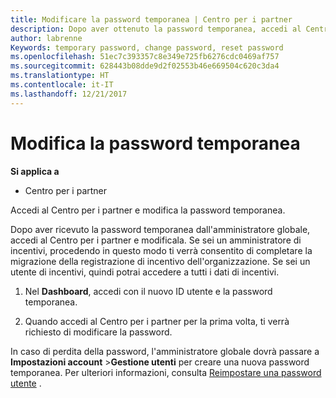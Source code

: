 ```yaml
---
title: Modificare la password temporanea | Centro per i partner
description: Dopo aver ottenuto la password temporanea, accedi al Centro per i partner e modificala.
author: labrenne
Keywords: temporary password, change password, reset password
ms.openlocfilehash: 51ec7c393357c8e349e725fb6276cdc0469af757
ms.sourcegitcommit: 628443b08dde9d2f02553b46e669504c620c3da4
ms.translationtype: HT
ms.contentlocale: it-IT
ms.lasthandoff: 12/21/2017
---
```

# <a name="change-your-temporary-password"></a>Modifica la password temporanea

**Si applica a**

-  Centro per i partner

Accedi al Centro per i partner e modifica la password temporanea.

Dopo aver ricevuto la password temporanea dall'amministratore globale, accedi al Centro per i partner e modificala. Se sei un amministratore di incentivi, procedendo in questo modo ti verrà consentito di completare la migrazione della registrazione di incentivo dell'organizzazione. Se sei un utente di incentivi, quindi potrai accedere a tutti i dati di incentivi.

1.  Nel **Dashboard**, accedi con il nuovo ID utente e la password temporanea.

2.  Quando accedi al Centro per i partner per la prima volta, ti verrà richiesto di modificare la password.

In caso di perdita della password, l'amministratore globale dovrà passare a **Impostazioni account** >**Gestione utenti** per creare una nuova password temporanea.
Per ulteriori informazioni, consulta [Reimpostare una password utente](reset-a-user-password.md) .


 

 



